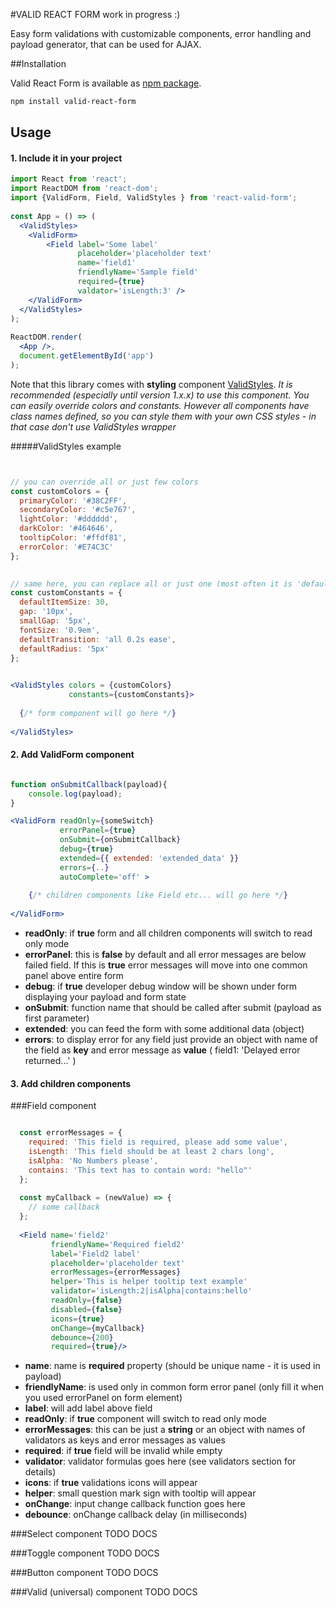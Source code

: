 #VALID REACT FORM
work in progress :) 
    
Easy form validations with customizable components, error handling and payload generator, that can be used for AJAX. 
 
##Installation
 
Valid React Form is available as [npm package](https://www.npmjs.org/package/valid-react-form).

```sh
npm install valid-react-form
```

## Usage

#### 1. Include it in your project



```jsx
import React from 'react';
import ReactDOM from 'react-dom';
import {ValidForm, Field, ValidStyles } from 'react-valid-form';
 
const App = () => (
  <ValidStyles>
    <ValidForm>
        <Field label='Some label' 
               placeholder='placeholder text'  
               name='field1' 
               friendlyName='Sample field' 
               required={true}
               valdator='isLength:3' />
    </ValidForm>
  </ValidStyles>
);
 
ReactDOM.render(
  <App />,
  document.getElementById('app')
);
```

Note that this library comes with **styling** component [ValidStyles](https://github.com/bionaut/valid-react-form/blob/master/src/components/ValidStyles/ValidStyles.js).
*It is recommended (especially until version 1.x.x) to use this component. You can easily override colors and constants. However all components have class names defined, so you can style them with your own CSS styles - in that case don't use ValidStyles wrapper*

#####ValidStyles example

```jsx


// you can override all or just few colors
const customColors = {
  primaryColor: '#38C2FF',
  secondaryColor: '#c5e767',
  lightColor: '#dddddd',
  darkColor: '#464646',
  tooltipColor: '#ffdf81',
  errorColor: '#E74C3C'
};

 
// same here, you can replace all or just one (most often it is 'defaultItemSize')
const customConstants = {
  defaultItemSize: 30,
  gap: '10px',
  smallGap: '5px',
  fontSize: '0.9em',
  defaultTransition: 'all 0.2s ease',
  defaultRadius: '5px'
};

 
<ValidStyles colors = {customColors} 
             constants={customConstants}>
  
  {/* form component will go here */} 
  
</ValidStyles>
```

#### 2. Add ValidForm component 


```jsx

function onSubmitCallback(payload){
    console.log(payload);
}

<ValidForm readOnly={someSwitch} 
           errorPanel={true} 
           onSubmit={onSubmitCallback} 
           debug={true} 
           extended={{ extended: 'extended_data' }}
           errors={..}
           autoComplete='off' >
 
    {/* children components like Field etc... will go here */}
    
</ValidForm>
```

- **readOnly**: if **true** form and all children components will switch to read only mode
- **errorPanel**: this is **false** by default and all error messages are below failed field. If this is **true** error messages will move into one common panel above entire form
- **debug**: if **true** developer debug window will be shown under form displaying your payload and form state
- **onSubmit**: function name that should be called after submit (payload as first parameter)
- **extended**: you can feed the form with some additional data (object)
- **errors**: to display error for any field just provide an object with name of the field as **key** and error message as **value** ( field1: 'Delayed error returned...' )


#### 3. Add children components

###Field component

```jsx 

  const errorMessages = {
    required: 'This field is required, please add some value',
    isLength: 'This field should be at least 2 chars long',
    isAlpha: 'No Numbers please',
    contains: 'This text has to contain word: "hello"'
  };
  
  const myCallback = (newValue) => {
    // some callback
  };
    
  <Field name='field2'
         friendlyName='Required field2'
         label='Field2 label'
         placeholder='placeholder text'
         errorMessages={errorMessages}
         helper='This is helper tooltip text example' 
         validator='isLength:2|isAlpha|contains:hello'
         readOnly={false}
         disabled={false}
         icons={true}
         onChange={myCallback}
         debounce={200}
         required={true}/>

```

- **name**: name is **required** property (should be unique name - it is used in payload)
- **friendlyName**: is used only in common form error panel (only fill it when you used errorPanel on form element)
- **label**: will add label above field
- **readOnly**: if **true** component will switch to read only mode
- **errorMessages**: this can be just a **string** or an object with names of validators as keys and error messages as values 
- **required**: if **true** field will be invalid while empty    
- **validator**: validator formulas goes here (see validators section for details)
- **icons**: if **true** validations icons will appear
- **helper**: small question mark sign with tooltip will appear
- **onChange**: input change callback function goes here 
- **debounce**: onChange callback delay (in milliseconds)
 
###Select component
TODO DOCS

###Toggle component
TODO DOCS

###Button component
TODO DOCS

###Valid (universal) component
TODO DOCS

